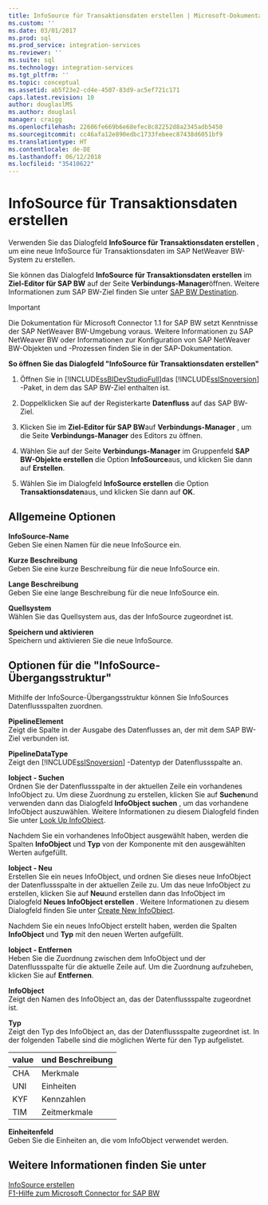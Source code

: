 ```yaml
---
title: InfoSource für Transaktionsdaten erstellen | Microsoft-Dokumentation
ms.custom: ''
ms.date: 03/01/2017
ms.prod: sql
ms.prod_service: integration-services
ms.reviewer: ''
ms.suite: sql
ms.technology: integration-services
ms.tgt_pltfrm: ''
ms.topic: conceptual
ms.assetid: ab5f23e2-cd4e-4507-83d9-ac5ef721c171
caps.latest.revision: 10
author: douglaslMS
ms.author: douglasl
manager: craigg
ms.openlocfilehash: 22606fe669b6e68efec8c82252d8a2345adb5450
ms.sourcegitcommit: cc46afa12e890edbc1733febeec87438d6051bf9
ms.translationtype: HT
ms.contentlocale: de-DE
ms.lasthandoff: 06/12/2018
ms.locfileid: "35410622"
---
```

# <a name="create-infosource-for-transaction-data"></a>InfoSource für Transaktionsdaten erstellen
  Verwenden Sie das Dialogfeld **InfoSource für Transaktionsdaten erstellen** , um eine neue InfoSource für Transaktionsdaten im SAP NetWeaver BW-System zu erstellen.  
  
 Sie können das Dialogfeld **InfoSource für Transaktionsdaten erstellen** im **Ziel-Editor für SAP BW** auf der Seite **Verbindungs-Manager**öffnen. Weitere Informationen zum SAP BW-Ziel finden Sie unter [SAP BW Destination](../../integration-services/data-flow/sap-bw-destination.md).  
  
> [!IMPORTANT]  
>  Die Dokumentation für Microsoft Connector 1.1 for SAP BW setzt Kenntnisse der SAP NetWeaver BW-Umgebung voraus. Weitere Informationen zu SAP NetWeaver BW oder Informationen zur Konfiguration von SAP NetWeaver BW-Objekten und -Prozessen finden Sie in der SAP-Dokumentation.  
  
 **So öffnen Sie das Dialogfeld "InfoSource für Transaktionsdaten erstellen"**  
  
1.  Öffnen Sie in [!INCLUDE[ssBIDevStudioFull](../../includes/ssbidevstudiofull-md.md)]das [!INCLUDE[ssISnoversion](../../includes/ssisnoversion-md.md)] -Paket, in dem das SAP BW-Ziel enthalten ist.  
  
2.  Doppelklicken Sie auf der Registerkarte **Datenfluss** auf das SAP BW-Ziel.  
  
3.  Klicken Sie im **Ziel-Editor für SAP BW**auf **Verbindungs-Manager** , um die Seite **Verbindungs-Manager** des Editors zu öffnen.  
  
4.  Wählen Sie auf der Seite **Verbindungs-Manager** im Gruppenfeld **SAP BW-Objekte erstellen** die Option **InfoSource**aus, und klicken Sie dann auf **Erstellen**.  
  
5.  Wählen Sie im Dialogfeld **InfoSource erstellen** die Option **Transaktionsdaten**aus, und klicken Sie dann auf **OK**.  
  
## <a name="general-options"></a>Allgemeine Optionen  
 **InfoSource-Name**  
 Geben Sie einen Namen für die neue InfoSource ein.  
  
 **Kurze Beschreibung**  
 Geben Sie eine kurze Beschreibung für die neue InfoSource ein.  
  
 **Lange Beschreibung**  
 Geben Sie eine lange Beschreibung für die neue InfoSource ein.  
  
 **Quellsystem**  
 Wählen Sie das Quellsystem aus, das der InfoSource zugeordnet ist.  
  
 **Speichern und aktivieren**  
 Speichern und aktivieren Sie die neue InfoSource.  
  
## <a name="infosource-transfer-structure-options"></a>Optionen für die "InfoSource-Übergangsstruktur"  
 Mithilfe der InfoSource-Übergangsstruktur können Sie InfoSources Datenflussspalten zuordnen.  
  
 **PipelineElement**  
 Zeigt die Spalte in der Ausgabe des Datenflusses an, der mit dem SAP BW-Ziel verbunden ist.  
  
 **PipelineDataType**  
 Zeigt den [!INCLUDE[ssISnoversion](../../includes/ssisnoversion-md.md)] -Datentyp der Datenflussspalte an.  
  
 **Iobject - Suchen**  
 Ordnen Sie der Datenflussspalte in der aktuellen Zeile ein vorhandenes InfoObject zu. Um diese Zuordnung zu erstellen, klicken Sie auf **Suchen**und verwenden dann das Dialogfeld **InfoObject suchen** , um das vorhandene InfoObject auszuwählen. Weitere Informationen zu diesem Dialogfeld finden Sie unter [Look Up InfoObject](../../integration-services/data-flow/look-up-infoobject.md).  
  
 Nachdem Sie ein vorhandenes InfoObject ausgewählt haben, werden die Spalten **InfoObject** und **Typ** von der Komponente mit den ausgewählten Werten aufgefüllt.  
  
 **Iobject - Neu**  
 Erstellen Sie ein neues InfoObject, und ordnen Sie dieses neue InfoObject der Datenflussspalte in der aktuellen Zeile zu. Um das neue InfoObject zu erstellen, klicken Sie auf **Neu**und erstellen dann das InfoObject im Dialogfeld **Neues InfoObject erstellen** . Weitere Informationen zu diesem Dialogfeld finden Sie unter [Create New InfoObject](../../integration-services/data-flow/create-new-infoobject.md).  
  
 Nachdem Sie ein neues InfoObject erstellt haben, werden die Spalten **InfoObject** und **Typ** mit den neuen Werten aufgefüllt.  
  
 **Iobject - Entfernen**  
 Heben Sie die Zuordnung zwischen dem InfoObject und der Datenflussspalte für die aktuelle Zeile auf. Um die Zuordnung aufzuheben, klicken Sie auf **Entfernen**.  
  
 **InfoObject**  
 Zeigt den Namen des InfoObject an, das der Datenflussspalte zugeordnet ist.  
  
 **Typ**  
 Zeigt den Typ des InfoObject an, das der Datenflussspalte zugeordnet ist. In der folgenden Tabelle sind die möglichen Werte für den Typ aufgelistet.  
  
|value|und Beschreibung|  
|-----------|-----------------|  
|CHA|Merkmale|  
|UNI|Einheiten|  
|KYF|Kennzahlen|  
|TIM|Zeitmerkmale|  
  
 **Einheitenfeld**  
 Geben Sie die Einheiten an, die vom InfoObject verwendet werden.  
  
## <a name="see-also"></a>Weitere Informationen finden Sie unter  
 [InfoSource erstellen](../../integration-services/data-flow/create-infosource.md)   
 [F1-Hilfe zum Microsoft Connector for SAP BW](../../integration-services/microsoft-connector-for-sap-bw-f1-help.md)  
  
  
